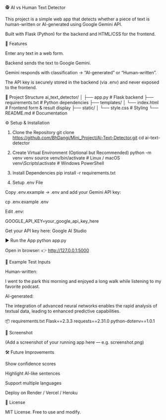🕵️ AI vs Human Text Detector

This project is a simple web app that detects whether a piece of text is human-written or AI-generated using Google Gemini API.

Built with Flask (Python) for the backend and HTML/CSS for the frontend.

🚀 Features

Enter any text in a web form.

Backend sends the text to Google Gemini.

Gemini responds with classification → “AI-generated” or “Human-written”.

The API key is securely stored in the backend (via .env) and never exposed to the frontend.

📂 Project Structure
ai_text_detector/
│
├── app.py                # Flask backend
├── requirements.txt      # Python dependencies
├── templates/
│   └── index.html        # Frontend form & result display
├── static/
│   └── style.css         # Styling
└── README.md             # Documentation

⚙️ Setup & Installation
1. Clone the Repository
git clone https://github.com/BhDangi/Mini_Project/Ai-Text-Detector.git
cd ai-text-detector

2. Create Virtual Environment (Optional but Recommended)
python -m venv venv
source venv/bin/activate   # Linux / macOS
venv\Scripts\activate      # Windows PowerShell

3. Install Dependencies
pip install -r requirements.txt

4. Setup .env File

Copy .env.example → .env and add your Gemini API key:

cp .env.example .env


Edit .env:

GOOGLE_API_KEY=your_google_api_key_here


Get your API key here: Google AI Studio

▶️ Run the App
python app.py


Open in browser:
👉 http://127.0.0.1:5000

🧪 Example Test Inputs

Human-written:

I went to the park this morning and enjoyed a long walk while listening to my favorite podcast.


AI-generated:

The integration of advanced neural networks enables the rapid analysis of textual data, leading to enhanced predictive capabilities.

📦 requirements.txt
Flask==2.3.3
requests==2.31.0
python-dotenv==1.0.1

📸 Screenshot

(Add a screenshot of your running app here — e.g. screenshot.png)

🛠 Future Improvements

Show confidence scores

Highlight AI-like sentences

Support multiple languages

Deploy on Render / Vercel / Heroku

📄 License

MIT License. Free to use and modify.
